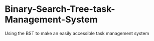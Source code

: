 # Binary-Search-Tree-task-Management-System
Using the BST to make an easily accessible task management system 
